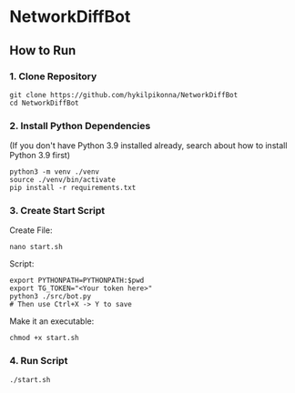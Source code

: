 # NetworkDiffBot
 
## How to Run

### 1. Clone Repository

```shell script
git clone https://github.com/hykilpikonna/NetworkDiffBot
cd NetworkDiffBot
```

### 2. Install Python Dependencies

(If you don't have Python 3.9 installed already, search about how to install Python 3.9 first)

```shell script
python3 -m venv ./venv
source ./venv/bin/activate
pip install -r requirements.txt
```

### 3. Create Start Script

Create File:

```shell script
nano start.sh
```

Script:

```shell script
export PYTHONPATH=PYTHONPATH:$pwd
export TG_TOKEN="<Your token here>"
python3 ./src/bot.py
# Then use Ctrl+X -> Y to save
```

Make it an executable:

```shell script
chmod +x start.sh
```

### 4. Run Script

```shell script
./start.sh
```
